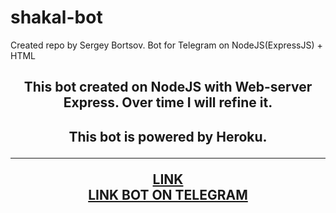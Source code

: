 # shakal-bot
Created repo by Sergey Bortsov.
Bot for Telegram on NodeJS(ExpressJS) + HTML

<h2 style="text-align: center">This bot created on NodeJS with Web-server Express. Over time I will refine it.</h2>
<h2 style="text-align: center"> This bot is powered by Heroku. 
<hr>
<a href="https://shakal-bot.herokuapp.com/">LINK</a>
<br>
<a href="https://t.me/shakali_bot">LINK BOT ON TELEGRAM</a>
